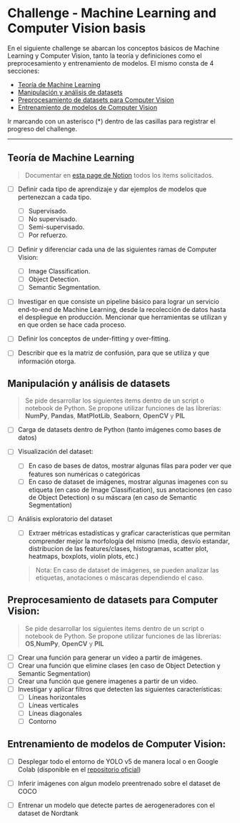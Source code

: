 # Challenge - Machine Learning and Computer Vision basis

En el siguiente challenge se abarcan los conceptos básicos de Machine Learning y Computer Vision, tanto la teoría y definiciones como el preprocesamiento y entrenamiento de modelos.
El mismo consta de 4 secciones:
- [Teoría de Machine Learning](#teoría-de-machine-learning)
- [Manipulación y análisis de datasets](#manipulación-y-análisis-de-datasets)
- [Preprocesamiento de datasets para Computer Vision](#preprocesamiento-de-datasets-para-computer-vision)
- [Entrenamiento de modelos de Computer Vision](#entrenamiento-de-modelos-de-computer-vision)

Ir marcando con un asterisco (*) dentro de las casillas para registrar el progreso del challenge.

---

## Teoría de Machine Learning
> Documentar en [esta page de Notion](https://www.notion.so/Technical-Resources-d94b4dc1873843ad97a76f384150b825) todos los items solicitados.
- [ ] Definir cada tipo de aprendizaje y dar ejemplos de modelos que pertenezcan a cada tipo.
    - [ ] Supervisado.
    - [ ] No supervisado.
    - [ ] Semi-supervisado.
    - [ ] Por refuerzo.

- [ ] Definir y diferenciar cada una de las siguientes ramas de Computer Vision:
    - [ ] Image Classification.
    - [ ] Object Detection.
    - [ ] Semantic Segmentation.

- [ ] Investigar en que consiste un pipeline básico para lograr un servicio end-to-end de Machine Learning, desde la recolección de datos hasta el despliegue en producción. Mencionar que herramientas se utilizan y en que orden se hace cada proceso.

- [ ] Definir los conceptos de under-fitting y over-fitting.

- [ ] Describir que es la matriz de confusión, para que se utiliza y que información otorga.

## Manipulación y análisis de datasets
> Se pide desarrollar los siguientes items dentro de un script o notebook de Python. Se propone utilizar funciones de las librerías: **NumPy**, **Pandas**, **MatPlotLib**, **Seaborn**, **OpenCV** y **PIL**

- [ ] Carga de datasets dentro de Python (tanto imágenes como bases de datos)

- [ ] Visualización del dataset:
    - [ ] En caso de bases de datos, mostrar algunas filas para poder ver que features son numéricas o categóricas
    - [ ] En caso de dataset de imágenes, mostrar algunas imagenes con su etiqueta (en caso de Image Classification), sus anotaciones (en caso de Object Detection) o su máscara (en caso de Semantic Segmentation)
    
- [ ] Análisis exploratorio del dataset
    - [ ] Extraer métricas estadísticas y graficar características que permitan comprender mejor la morfología del mismo (media, desvío estandar, distribucion de las features/clases, histogramas, scatter plot, heatmaps, boxplots, violin plots, etc.)
    
    > Nota: En caso de dataset de imágenes, se pueden analizar las etiquetas, anotaciones o máscaras dependiendo el caso.

## Preprocesamiento de datasets para Computer Vision:
> Se pide desarrollar los siguientes items dentro de un script o notebook de Python. Se propone utilizar funciones de las librerías: **OS**,**NumPy**, **OpenCV** y **PIL**
- [ ] Crear una función para generar un video a partir de imágenes.
- [ ] Crear una función que elimine clases (en caso de Object Detection y Semantic Segmentation)
- [ ] Crear una función que genere imagenes a partir de un video.
- [ ] Investigar y aplicar filtros que detecten las siguientes características:
    - [ ] Líneas horizontales
    - [ ] Líneas verticales
    - [ ] Líneas diagonales
    - [ ] Contorno
    
## Entrenamiento de modelos de Computer Vision:
- [ ] Desplegar todo el entorno de YOLO v5 de manera local o en Google Colab (disponible en el [repositorio oficial](https://github.com/ultralytics/yolov5))
- [ ] Inferir imágenes con algun modelo preentrenado sobre el dataset de COCO
- [ ] Entrenar un modelo que detecte partes de aerogeneradores con el dataset de Nordtank

